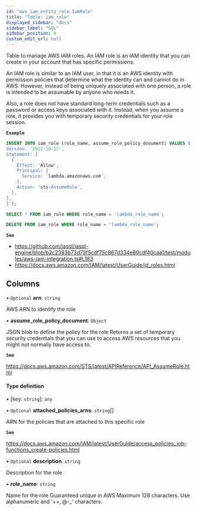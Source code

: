 ```yaml
---
id: "aws_iam_entity_role.IamRole"
title: "Table: iam_role"
displayed_sidebar: "docs"
sidebar_label: "SQL"
sidebar_position: 0
custom_edit_url: null
---
```


Table to manage AWS IAM roles. An IAM role is an IAM identity that you can create in your account that has specific permissions.

An IAM role is similar to an IAM user, in that it is an AWS identity with permission policies that determine what the identity can and cannot do in AWS.
However, instead of being uniquely associated with one person, a role is intended to be assumable by anyone who needs it.

Also, a role does not have standard long-term credentials such as a password or access keys associated with it.
Instead, when you assume a role, it provides you with temporary security credentials for your role session.

**`Example`**

```sql TheButton[Manage an IAM role]="Manage an IAM role"
INSERT INTO iam_role (role_name, assume_role_policy_document) VALUES ('lambda_role_name', '{
Version: '2012-10-17',
Statement: [
  {
    Effect: 'Allow',
    Principal: {
      Service: 'lambda.amazonaws.com',
    },
    Action: 'sts:AssumeRole',
  },
],
}');

SELECT * FROM iam_role WHERE role_name = 'lambda_role_name';

DELETE FROM iam_role WHERE role_name = 'lambda_role_name';
```

**`See`**

 - https://github.com/iasql/iasql-engine/blob/b2c2383b73d73f5cdf75c867d334e80cdf40caa1/test/modules/aws-iam-integration.ts#L183
 - https://docs.aws.amazon.com/IAM/latest/UserGuide/id_roles.html

## Columns

• `Optional` **arn**: `string`

AWS ARN to identify the role

• **assume\_role\_policy\_document**: `Object`

JSON blob to define the policy for the role
Returns a set of temporary security credentials that you can use to access AWS resources that you might not normally have access to.

**`See`**

https://docs.aws.amazon.com/STS/latest/APIReference/API_AssumeRole.html

#### Type definition

▪ [key: `string`]: `any`

• `Optional` **attached\_policies\_arns**: `string`[]

ARN for the policies that are attached to this specific role

**`See`**

https://docs.aws.amazon.com/IAM/latest/UserGuide/access_policies_job-functions_create-policies.html

• `Optional` **description**: `string`

Description for the role

• **role\_name**: `string`

Name for the role
Guaranteed unique in AWS
Maximum 128 characters. Use alphanumeric and '+=,.@-_' characters.
